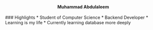 <h4 align="center"> Muhammad Abdulaleem </h4>
### Highlights
* Student of Computer Science
* Backend Developer
* Learning is my life
* Currently learning database more deeply